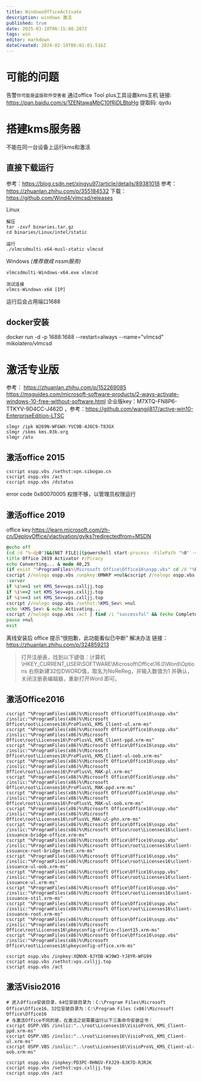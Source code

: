 ```yaml
---
title: WindowsOfficeActivate
description: windows 激活
published: true
date: 2025-03-10T06:15:08.207Z
tags: win
editor: markdown
dateCreated: 2024-02-19T06:01:01.516Z
---
```


# 可能的问题
告警```你可能是盗版软件受害者```
通过office Tool plus工具设置kms主机
链接: https://pan.baidu.com/s/1ZENtawaMbC10fRiDLBtqHg 提取码: qydu 


# 搭建kms服务器
不能在同一台设备上运行kms和激活

## 直接下载运行
参考：https://blog.csdn.net/xingyu97/article/details/89381018
参考：https://zhuanlan.zhihu.com/p/355184532
下载：https://github.com/Wind4/vlmcsd/releases

Linux
```
解压
tar -zxvf binaries.tar.gz
cd binaries/Linux/intel/static

运行
./vlmcsdmulti-x64-musl-static vlmcsd
```

Windows *(推荐做成 nssm服务)*
```
vlmcsdmulti-Windows-x64.exe vlmcsd

测试连接
vlmcs-Windows-x64 [IP]
```
运行后会占用端口1688

## docker安装
docker run -d -p 1688:1688 --restart=always --name="vlmcsd" mikolatero/vlmcsd

# 激活专业版
参考：
https://zhuanlan.zhihu.com/p/152269085
https://msguides.com/microsoft-software-products/2-ways-activate-windows-10-free-without-software.html
企业版key：M7XTQ-FN8P6-TTKYV-9D4CC-J462D ，参考：https://github.com/wangji817/active-win10-EnterpriseEdition-LTSC
```
slmgr /ipk W269N-WFGWX-YVC9B-4J6C9-T83GX
slmgr /skms kms.03k.org
slmgr /ato
```

## 激活office 2015
```
cscript ospp.vbs /sethst:vpn.sibogao.cn
cscript ospp.vbs /act
cscript ospp.vbs /dstatus
```
error code 0x80070005 权限不够，以管理员权限运行


## 激活office 2019
office key:https://learn.microsoft.com/zh-cn/DeployOffice/vlactivation/gvlks?redirectedfrom=MSDN
```bat
@echo off
(cd /d "%~dp0")&&(NET FILE||(powershell start-process -FilePath '%0' -verb runas)&&(exit /B)) >NUL 2>&1
title Office 2019 Activator r/Piracy
echo Converting... & mode 40,25
(if exist "%ProgramFiles%\Microsoft Office\Office16\ospp.vbs" cd /d "%ProgramFiles%\Microsoft Office\Office16")&(if exist "%ProgramFiles(x86)%\Microsoft Office\Office16\ospp.vbs" cd /d "%ProgramFiles(x86)%\Microsoft Office\Office16")&(for /f %%x in ('dir /b ..\root\Licenses16\ProPlus2019VL*.xrm-ms') do cscript ospp.vbs /inslic:"..\root\Licenses16\%%x" >nul)&(for /f %%x in ('dir /b ..\root\Licenses16\ProPlus2019VL*.xrm-ms') do cscript ospp.vbs /inslic:"..\root\Licenses16\%%x" >nul)
cscript //nologo ospp.vbs /unpkey:6MWKP >nul&cscript //nologo ospp.vbs /inpkey:NMMKJ-6RK4F-KMJVX-8D9MJ-6MWKP >nul&set i=1
:server
if %i%==1 set KMS_Sev=vps.cxlljj.top
if %i%==2 set KMS_Sev=vps.cxlljj.top
if %i%==3 set KMS_Sev=vps.cxlljj.top
cscript //nologo ospp.vbs /sethst:%KMS_Sev% >nul
echo %KMS_Sev% & echo Activating...
cscript //nologo ospp.vbs /act | find /i "successful" && (echo Complete) || (echo Trying another KMS Server & set /a i+=1 & goto server)
pause >nul
exit
```
离线安装后 office 提示“很抱歉，此功能看似已中断” 解决办法
链接：https://zhuanlan.zhihu.com/p/324859213

>打开注册表，找到以下键值：计算机\HKEY_CURRENT_USER\SOFTWARE\Microsoft\Office\16.0\Word\Options
>右侧新建32位DWORD值，取名为NoReReg，并输入数值为1 并确认，关闭注册表编辑器，重新打开Word 即可。

## 激活Office2016
```
cscript "%ProgramFiles(x86)%\Microsoft Office\Office16\ospp.vbs" /inslic:"%ProgramFiles(x86)%\Microsoft Office\root\Licenses16\ProPlusVL_KMS_Client-ul.xrm-ms"
cscript "%ProgramFiles(x86)%\Microsoft Office\Office16\ospp.vbs" /inslic:"%ProgramFiles(x86)%\Microsoft Office\root\Licenses16\ProPlusVL_KMS_Client-ppd.xrm-ms"
cscript "%ProgramFiles(x86)%\Microsoft Office\Office16\ospp.vbs" /inslic:"%ProgramFiles(x86)%\Microsoft Office\root\Licenses16\ProPlusVL_KMS_Client-ul-oob.xrm-ms"
cscript "%ProgramFiles(x86)%\Microsoft Office\Office16\ospp.vbs" /inslic:"%ProgramFiles(x86)%\Microsoft Office\root\Licenses16\ProPlusVL_MAK-pl.xrm-ms"
cscript "%ProgramFiles(x86)%\Microsoft Office\Office16\ospp.vbs" /inslic:"%ProgramFiles(x86)%\Microsoft Office\root\Licenses16\ProPlusVL_MAK-ppd.xrm-ms"
cscript "%ProgramFiles(x86)%\Microsoft Office\Office16\ospp.vbs" /inslic:"%ProgramFiles(x86)%\Microsoft Office\root\Licenses16\ProPlusVL_MAK-ul-oob.xrm-ms"
cscript "%ProgramFiles(x86)%\Microsoft Office\Office16\ospp.vbs" /inslic:"%ProgramFiles(x86)%\Microsoft Office\root\Licenses16\roPlusVL_MAK-ul-phn.xrm-ms"
cscript "%ProgramFiles(x86)%\Microsoft Office\Office16\ospp.vbs" /inslic:"%ProgramFiles(x86)%\Microsoft Office\root\Licenses16\client-issuance-bridge-office.xrm-ms"
cscript "%ProgramFiles(x86)%\Microsoft Office\Office16\ospp.vbs" /inslic:"%ProgramFiles(x86)%\Microsoft Office\root\Licenses16\client-issuance-root-bridge-test.xrm-ms"
cscript "%ProgramFiles(x86)%\Microsoft Office\Office16\ospp.vbs" /inslic:"%ProgramFiles(x86)%\Microsoft Office\root\Licenses16\client-issuance-ul-oob.xrm-ms"
cscript "%ProgramFiles(x86)%\Microsoft Office\Office16\ospp.vbs" /inslic:"%ProgramFiles(x86)%\Microsoft Office\root\Licenses16\client-issuance-ul.xrm-ms"
cscript "%ProgramFiles(x86)%\Microsoft Office\Office16\ospp.vbs" /inslic:"%ProgramFiles(x86)%\Microsoft Office\root\Licenses16\client-issuance-stil.xrm-ms"
cscript "%ProgramFiles(x86)%\Microsoft Office\Office16\ospp.vbs" /inslic:"%ProgramFiles(x86)%\Microsoft Office\root\Licenses16\client-issuance-root.xrm-ms"
cscript "%ProgramFiles(x86)%\Microsoft Office\Office16\ospp.vbs" /inslic:"%ProgramFiles(x86)%\Microsoft Office\root\Licenses16\pkeyconfig-office-client15.xrm-ms"
cscript "%ProgramFiles(x86)%\Microsoft Office\Office16\ospp.vbs" /inslic:"%ProgramFiles(x86)%\Microsoft Office\root\Licenses16\pkeyconfig-office.xrm-ms"

cscript ospp.vbs /inpkey:XQNVK-8JYDB-WJ9W3-YJ8YR-WFG99
cscript ospp.vbs /sethst:vps.cxlljj.top
cscript ospp.vbs /act
```

## 激活Visio2016
```
# 进入Office安装目录，64位安装目录为：C:\Program Files\Microsoft Office\Office16，32位安装目录为：C:\Program Files (x86)\Microsoft Office\Office16
# 与激活Office不同的是，在激活之前需要运行以下三条命令安装证书：
cscript OSPP.VBS /inslic:"..\root\Licenses16\VisioProVL_KMS_Client-ppd.xrm-ms"
cscript OSPP.VBS /inslic:"..\root\Licenses16\VisioProVL_KMS_Client-ul.xrm-ms"
cscript OSPP.VBS /inslic:"..\root\Licenses16\VisioProVL_KMS_Client-ul-oob.xrm-ms"

cscript ospp.vbs /inpkey:PD3PC-RHNGV-FXJ29-8JK7D-RJRJK
cscript ospp.vbs /sethst:vps.cxlljj.top
cscript ospp.vbs /act
```
